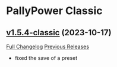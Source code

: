 # PallyPower Classic

## [v1.5.4-classic](https://github.com/AznamirWoW/PallyPower/tree/v1.5.4-classic) (2023-10-17)
[Full Changelog](https://github.com/AznamirWoW/PallyPower/compare/v1.5.3-classic...v1.5.4-classic) [Previous Releases](https://github.com/AznamirWoW/PallyPower/releases)

- fixed the save of a preset  
